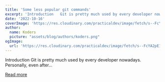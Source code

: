 ```yaml
---
title: 'Some less popular git commands'
excerpt: 'Introduction   Git is pretty much used by every developer nowadays. Personally, even after...'
date: '2022-10-16'
coverImage: 'https://res.cloudinary.com/practicaldev/image/fetch/s--FcYA2pE1--/c_imagga_scale,f_auto,fl_progressive,h_420,q_auto,w_1000/https://dev-to-uploads.s3.amazonaws.com/uploads/articles/0naausn4vvl7ofdjd6f5.png'
author:
  name: Koders
  picture: "assets/blog/authors/koders.png"
ogImage:
  url: 'https://res.cloudinary.com/practicaldev/image/fetch/s--FcYA2pE1--/c_imagga_scale,f_auto,fl_progressive,h_420,q_auto,w_1000/https://dev-to-uploads.s3.amazonaws.com/uploads/articles/0naausn4vvl7ofdjd6f5.png'
---
```


Introduction   Git is pretty much used by every developer nowadays. Personally, even after...

[Read more](https://dev.to/akashrchandran/some-less-popular-git-commands-2oem)
